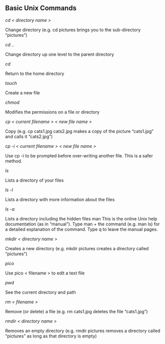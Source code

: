 ## Basic Unix Commands

*cd < directory name >*

Change directory (e.g. cd pictures brings you to the sub-directory “pictures”)

*cd ..*

Change directory up one level to the parent directory

*cd*

Return to the home directory

*touch*

Create a new file

*chmod*

Modifies the permissions on a file or directory

*cp < current filename > < new file name >*

Copy (e.g. cp cats1.jpg cats2.jpg makes a copy of the picture “cats1.jpg” and calls it “cats2.jpg”)

*cp -i < current filename > < new file name >*

Use cp -i to be prompted before over-writing another file. This is a safer method.

*ls*

Lists a directory of your files

*ls -l*

Lists a directory with more information about the files

*ls -a*

Lists a directory including the hidden files
man
This is the online Unix help documentation (as in “manual”). Type man + the command (e.g. man ls) for a detailed explanation of the command. Type q to leave the manual pages.

*mkdir < directory name >*

Creates a new directory (e.g. mkdir pictures creates a directory called “pictures”)

*pico*

Use pico < filename > to edit a text file

*pwd*

See the current directory and path

*rm < filename >*

Remove (or delete) a file (e.g. rm cats1.jpg deletes the file “cats1.jpg”)

*rmdir < directory name >*

Removes an empty directory (e.g. rmdir pictures removes a directory called “pictures” as long as that directory is empty)
